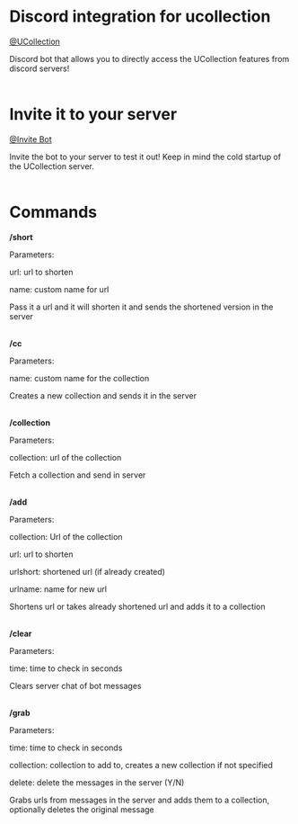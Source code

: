 # Discord integration for ucollection

[@UCollection](https://github.com/Ivas-Wu/url_collections_app)

Discord bot that allows you to directly access the UCollection features from discord servers!
<br/><br/>

# Invite it to your server

[@Invite Bot](https://discord.com/oauth2/authorize?client_id=1339718429615198218&permissions=75776&integration_type=0&scope=bot+applications.commands)

Invite the bot to your server to test it out! Keep in mind the cold startup of the UCollection server.
<br/><br/>

# Commands 
**/short**

Parameters:

url: url to shorten

name: custom name for url

Pass it a url and it will shorten it and sends the shortened version in the server
<br/><br/>

**/cc**

Parameters:

name: custom name for the collection

Creates a new collection and sends it in the server
<br/><br/>

**/collection**

Parameters:

collection: url of the collection

Fetch a collection and send in server
<br/><br/>

**/add**

Parameters:

collection: Url of the collection

url: url to shorten

urlshort: shortened url (if already created)

urlname: name for new url

Shortens url or takes already shortened url and adds it to a collection
<br/><br/>

**/clear**

Parameters:

time: time to check in seconds

Clears server chat of bot messages
<br/><br/>

**/grab**

Parameters:

time: time to check in seconds

collection: collection to add to, creates a new collection if not specified

delete: delete the messages in the server (Y/N)

Grabs urls from messages in the server and adds them to a collection, optionally deletes the original message
